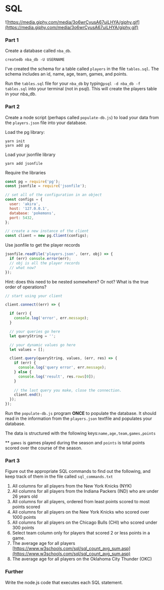 # SQL
![https://media.giphy.com/media/3o6wrCyusA67uiLHYA/giphy.gif](https://media.giphy.com/media/3o6wrCyusA67uiLHYA/giphy.gif)

### Part 1

Create a database called `nba_db`.
```
createdb nba_db -U USERNAME
```

I've created the schema for a table called `players` in the file `tables.sql`. The schema includes an id, name, age, team, games, and points.

Run the `tables.sql` file for your `nba_db` by typing`psql -d nba_db -f tables.sql` into your terminal (not in psql). This will create the players table in your nba_db.

### Part 2
Create a node script (perhaps called `populate-db.js`) to load your data from the `players.json` file into your database.

Load the pg library:
```
yarn init
yarn add pg
```

Load your jsonfile library
```
yarn add jsonfile
```

Require the libraries
```js
const pg = require('pg');
const jsonfile = require('jsonfile');

// set all of the configuration in an object
const configs = {
  user: 'akira',
  host: '127.0.0.1',
  database: 'pokemons',
  port: 5432,
};

// create a new instance of the client
const client = new pg.Client(configs);
```

Use jsonfile to get the player records
```js
jsonfile.readFile('players.json', (err, obj) => {
  if (err) console.error(err);
  // obj is all the player records
  // what now?
});

```

Hint: does this need to be nested somewhere? Or not? What is the true order of operations?


```js
// start using your client

client.connect((err) => {

  if (err) {
    console.log('error', err.message);
  }

  // your queries go here
  let queryString = '';

  // your dynamic values go here
  let values = [];

  client.query(queryString, values, (err, res) => {
    if (err) {
      console.log('query error', err.message);
    } else {
      console.log('result', res.rows[0]);
    }
    
    // the last query you make, close the connection.
    client.end();
  });
});
```

Run the `populate-db.js` program __ONCE__ to populate the database. It should read in the information from the `players.json` textfile and populates your database.

The data is structured with the following keys:`name,age,team,games,points`

** `games` is games played during the season and `points` is total points scored over the course of the season.

### Part 3

Figure out the appropriate SQL commands to find out the following, and keep track of them in the file called `sql_commands.txt`

1. All columns for all players from the New York Knicks (NYK)
1. All columns for all players from the Indiana Packers (IND) who are under 26 years old
1. All columns for all players, ordered from least points scored to most points scored
1. All columns for all players on the New York Knicks who scored over 1000 points
1. All columns for all players on the Chicago Bulls (CHI) who scored under 300 points
1. Select team column only for players that scored 2 or less points in a game.
1. The average age for all players [https://www.w3schools.com/sql/sql_count_avg_sum.asp](https://www.w3schools.com/sql/sql_count_avg_sum.asp)
1. The average age for all players on the Oklahoma City Thunder (OKC)


### Further
Write the node.js code that executes each SQL statement.
